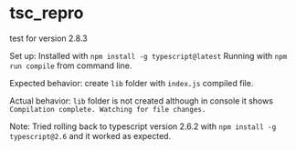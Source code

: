 # tsc_repro

test for version 2.8.3

Set up:
Installed with `npm install -g typescript@latest`
Running with `npm run compile` from command line.

Expected behavior: create `lib` folder with `index.js` compiled file.

Actual behavior: `lib` folder is not created although in console it shows
`Compilation complete. Watching for file changes.`

Note: Tried rolling back to typescript version 2.6.2 with `npm install -g typescript@2.6` and it worked as expected.
